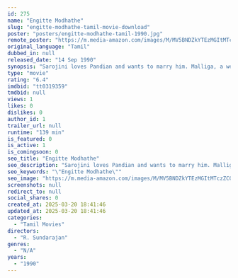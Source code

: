 ```yaml
---
id: 275
name: "Engitte Modhathe"
slug: "engitte-modhathe-tamil-movie-download"
poster: "posters/engitte-modhathe-tamil-1990.jpg"
remote_poster: "https://m.media-amazon.com/images/M/MV5BNDZkYTEzMGItMTczZC00MTRiLThjMDctZjNkYzA2MDBhODI1XkEyXkFqcGdeQXVyMjA4OTI5NDQ@._V1_SX300.jpg"
original_language: "Tamil"
dubbed_in: null
released_date: "14 Sep 1990"
synopsis: "Sarojini loves Pandian and wants to marry him. Malliga, a wealthy girl, also loves Pandian and decides to cause a rift between Sarojini and him. Will Mallika succeed in winning Pandian's love?"
type: "movie"
rating: "6.4"
imdbid: "tt0319359"
tmdbid: null
views: 1
likes: 0
dislikes: 0
author_id: 1
trailer_url: null
runtime: "139 min"
is_featured: 0
is_active: 1
is_comingsoon: 0
seo_title: "Engitte Modhathe"
seo_description: "Sarojini loves Pandian and wants to marry him. Malliga, a wealthy girl, also loves Pandian and decides to cause a rift between Sarojini and him. Will Mallika succeed in winning Pandian's love?"
seo_keywords: "\"Engitte Modhathe\""
seo_image: "https://m.media-amazon.com/images/M/MV5BNDZkYTEzMGItMTczZC00MTRiLThjMDctZjNkYzA2MDBhODI1XkEyXkFqcGdeQXVyMjA4OTI5NDQ@._V1_SX300.jpg"
screenshots: null
redirect_to: null
social_shares: 0
created_at: 2025-03-20 18:41:46
updated_at: 2025-03-20 18:41:46
categories:
  - "Tamil Movies"
directors:
  - "R. Sundarajan"
genres:
  - "N/A"
years:
  - "1990"
---
```

